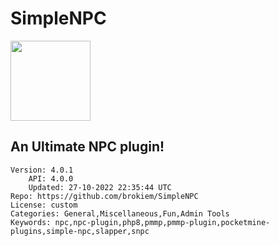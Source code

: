 # SimpleNPC
<img src="https://raw.githubusercontent.com/brokiem/SimpleNPC/91738661001783f2d4d5c3af3d4f655e20a5a894/assets/icon.png" width="128" height="128" />

## An Ultimate NPC plugin!
```properties
Version: 4.0.1
    API: 4.0.0
    Updated: 27-10-2022 22:35:44 UTC
Repo: https://github.com/brokiem/SimpleNPC
License: custom
Categories: General,Miscellaneous,Fun,Admin Tools
Keywords: npc,npc-plugin,php8,pmmp,pmmp-plugin,pocketmine-plugins,simple-npc,slapper,snpc
```